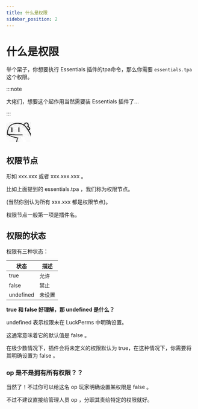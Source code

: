 ```yaml
---
title: 什么是权限
sidebar_position: 2
---
```


# 什么是权限

举个栗子，你想要执行 Essentials 插件的tpa命令，那么你需要 `essentials.tpa` 这个权限。

:::note

大佬们，想要这个起作用当然需要装 Essentials 插件了...

:::

![](_images/ummm.jpg)

## 权限节点

形如 xxx.xxx 或者 xxx.xxx.xxx 。

比如上面提到的 essentials.tpa ，我们称为权限节点。

(当然你别认为所有 xxx.xxx 都是权限节点)。

权限节点一般第一项是插件名。


## 权限的状态

权限有三种状态：

| 状态 | 描述 |
| --- | --- |
|true | 允许 |
|false | 禁止 |
|undefined | 未设置 |

**true 和 false 好理解，那 undefined 是什么？**

undefined 表示权限未在 LuckPerms 中明确设置。

这通常意味着它的默认值是 false 。

在极少数情况下，插件会将未定义的权限默认为 true，在这种情况下，你需要将其明确设置为 false 。

### op 是不是拥有所有权限？？

当然了！不过你可以给这名 op 玩家明确设置某权限是 false 。 

不过不建议直接给管理人员 op ，分职其责给特定的权限就好。

